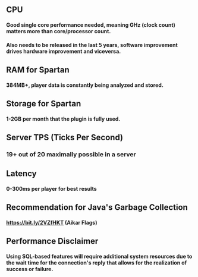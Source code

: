 ## CPU
#### Good single core performance needed, meaning GHz (clock count) matters more than core/processor count.
#### Also needs to be released in the last 5 years, software improvement drives hardware improvement and viceversa.
## RAM for Spartan
#### 384MB+, player data is constantly being analyzed and stored.
## Storage for Spartan
#### 1-2GB per month that the plugin is fully used.
## Server TPS (Ticks Per Second)
### 19+ out of 20 maximally possible in a server
## Latency
#### 0-300ms per player for best results
## Recommendation for Java's Garbage Collection
#### https://bit.ly/2VZfHKT (Aikar Flags)
## Performance Disclaimer
#### Using SQL-based features will require additional system resources due to the wait time for the connection's reply that allows for the realization of success or failure.
